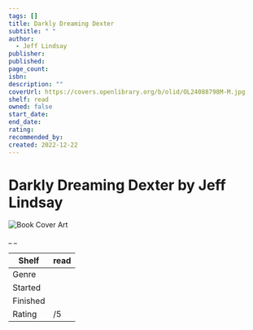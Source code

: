 ```yaml
---
tags: []
title: Darkly Dreaming Dexter
subtitle: " "
author:
  - Jeff Lindsay
publisher:
published:
page_count:
isbn:
description: ""
coverUrl: https://covers.openlibrary.org/b/olid/OL24088798M-M.jpg
shelf: read
owned: false
start_date:
end_date:
rating:
recommended_by:
created: 2022-12-22
---
```


# Darkly Dreaming Dexter by Jeff Lindsay

![Book Cover Art](https://covers.openlibrary.org/b/olid/OL24088798M-M.jpg)

_ _

| Shelf | read |
| --- | --- |
| Genre |  |
| Started |  |
| Finished |  |
| Rating | /5 |

